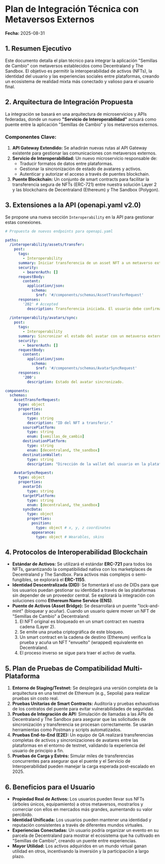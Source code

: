 # Plan de Integración Técnica con Metaversos Externos

**Fecha:** 2025-08-31

## 1. Resumen Ejecutivo

Este documento detalla el plan técnico para integrar la aplicación "Semillas de Cambio" con metaversos establecidos como Decentraland y The Sandbox. El objetivo es permitir la interoperabilidad de activos (NFTs), la identidad del usuario y las experiencias sociales entre plataformas, creando un ecosistema de realidad mixta más conectado y valioso para el usuario final.

## 2. Arquitectura de Integración Propuesta

La integración se basará en una arquitectura de microservicios y APIs federadas, donde un nuevo **"Servicio de Interoperabilidad"** actuará como puente entre la aplicación "Semillas de Cambio" y los metaversos externos.

### Componentes Clave:

1.  **API Gateway Extendido:** Se añadirán nuevas rutas al API Gateway existente para gestionar las comunicaciones con metaversos externos.
2.  **Servicio de Interoperabilidad:** Un nuevo microservicio responsable de:
    *   Traducir formatos de datos entre plataformas.
    *   Gestionar la sincronización de estado de avatares y activos.
    *   Autenticar y autorizar el acceso a través de puentes blockchain.
3.  **Puente Blockchain:** Un conjunto de smart contracts para facilitar la transferencia segura de NFTs (ERC-721) entre nuestra solución Layer 2 y las blockchains de Decentraland (Ethereum) y The Sandbox (Polygon).

## 3. Extensiones a la API (openapi.yaml v2.0)

Se propone una nueva sección `Interoperability` en la API para gestionar estas conexiones.

```yaml
# Propuesta de nuevos endpoints para openapi.yaml

paths:
  /interoperability/assets/transfer:
    post:
      tags:
        - Interoperability
      summary: Iniciar transferencia de un asset NFT a un metaverso externo
      security:
        - bearerAuth: []
      requestBody:
        content:
          application/json:
            schema:
              $ref: '#/components/schemas/AssetTransferRequest'
      responses:
        '202' # Accepted
          description: Transferencia iniciada. El usuario debe confirmar en su wallet.
  
  /interoperability/avatars/sync:
    post:
      tags:
        - Interoperability
      summary: Sincronizar el estado del avatar con un metaverso externo
      security:
        - bearerAuth: []
      requestBody:
        content:
          application/json:
            schema:
              $ref: '#/components/schemas/AvatarSyncRequest'
      responses:
        '200':
          description: Estado del avatar sincronizado.

components:
  schemas:
    AssetTransferRequest:
      type: object
      properties:
        assetId:
          type: string
          description: "ID del NFT a transferir."
        sourcePlatform:
          type: string
          enum: [semillas_de_cambio]
        destinationPlatform:
          type: string
          enum: [decentraland, the_sandbox]
        destinationWallet:
          type: string
          description: "Dirección de la wallet del usuario en la plataforma de destino."

    AvatarSyncRequest:
      type: object
      properties:
        avatarId:
          type: string
        targetPlatform:
          type: string
          enum: [decentraland, the_sandbox]
        syncData:
          type: object
          properties:
            position:
              type: object # x, y, z coordinates
            appearance:
              type: object # Wearables, skins
```

## 4. Protocolos de Interoperabilidad Blockchain

-   **Estándar de Activos:** Se utilizará el estándar **ERC-721** para todos los NFTs, garantizando la compatibilidad nativa con los marketplaces de Decentraland y The Sandbox. Para activos más complejos o semi-fungibles, se explorará el **ERC-1155**.
-   **Identidad Descentralizada (DID):** Se fomentará el uso de DIDs para que los usuarios puedan gestionar su identidad a través de las plataformas sin depender de un proveedor central. Se explorará la integración con soluciones como **Ethereum Name Service (ENS)**.
-   **Puente de Activos (Asset Bridge):** Se desarrollará un puente "lock-and-mint" (bloquear y acuñar). Cuando un usuario quiere mover un NFT de "Semillas de Cambio" a Decentraland:
    1.  El NFT original es bloqueado en un smart contract en nuestra cadena (Layer 2).
    2.  Se emite una prueba criptográfica de este bloqueo.
    3.  Un smart contract en la cadena de destino (Ethereum) verifica la prueba y acuña un NFT "envuelto" (wrapped) equivalente en Decentraland.
    4.  El proceso inverso se sigue para traer el activo de vuelta.

## 5. Plan de Pruebas de Compatibilidad Multi-Plataforma

1.  **Entorno de Staging/Testnet:** Se desplegará una versión completa de la arquitectura en una testnet de Ethereum (e.g., Sepolia) para realizar pruebas sin costo real.
2.  **Pruebas Unitarias de Smart Contracts:** Auditoría y pruebas exhaustivas de los contratos del puente para evitar vulnerabilidades de seguridad.
3.  **Pruebas de Integración de API:** Simulación de llamadas a las APIs de Decentraland y The Sandbox para asegurar que las solicitudes de sincronización y transferencia se procesan correctamente. Se usarán herramientas como Postman y scripts automatizados.
4.  **Pruebas End-to-End (E2E):** Un equipo de QA realizará transferencias completas de activos y sincronizaciones de avatares entre las plataformas en el entorno de testnet, validando la experiencia del usuario de principio a fin.
5.  **Pruebas de Carga y Estrés:** Simular miles de transferencias concurrentes para asegurar que el puente y el Servicio de Interoperabilidad pueden manejar la carga esperada post-escalado en 2025.

## 6. Beneficios para el Usuario

-   **Propiedad Real de Activos:** Los usuarios pueden llevar sus NFTs (árboles únicos, equipamiento) a otros metaversos, mostrarlos y comerciar con ellos en mercados más grandes, aumentando su valor percibido.
-   **Identidad Unificada:** Los usuarios pueden mantener una identidad y reputación consistentes a través de diferentes mundos virtuales.
-   **Experiencias Conectadas:** Un usuario podría organizar un evento en su parcela de Decentraland para mostrar el ecosistema que ha cultivado en "Semillas de Cambio", creando un puente entre experiencias.
-   **Mayor Utilidad:** Los activos adquiridos en un mundo virtual ganan utilidad en otros, incentivando la inversión y la participación a largo plazo.
